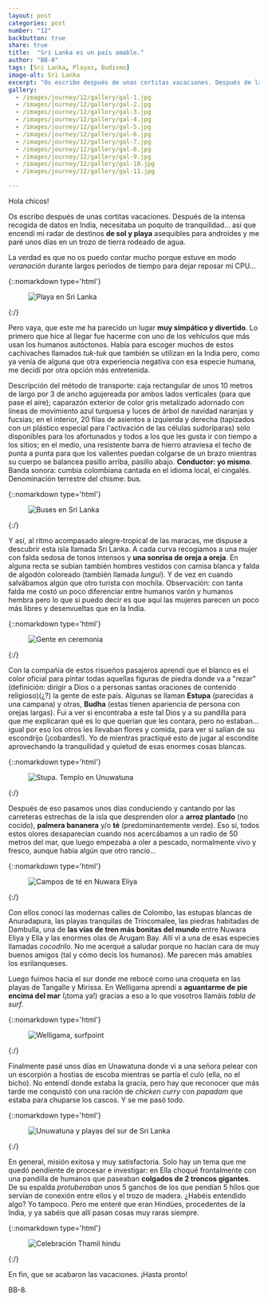 ```yaml
---
layout: post
categories: post
number: "12"
backbutton: true
share: true
title:  "Sri Lanka es un país amable."
author: "BB-8"
tags: [Sri Lanka, Playas, Budismo]
image-alt: Sri Lanka
excerpt: "Os escribo después de unas cortitas vacaciones. Después de la intensa recogida de datos en India, necesitaba un poquito de tranquilidad..." 
gallery: 
  - /images/journey/12/gallery/gal-1.jpg
  - /images/journey/12/gallery/gal-2.jpg
  - /images/journey/12/gallery/gal-3.jpg
  - /images/journey/12/gallery/gal-4.jpg
  - /images/journey/12/gallery/gal-5.jpg
  - /images/journey/12/gallery/gal-6.jpg
  - /images/journey/12/gallery/gal-7.jpg
  - /images/journey/12/gallery/gal-8.jpg
  - /images/journey/12/gallery/gal-9.jpg
  - /images/journey/12/gallery/gal-10.jpg
  - /images/journey/12/gallery/gal-11.jpg

---
```



Hola chicos!

Os escribo después de unas cortitas vacaciones. Después de la intensa recogida de datos en India, necesitaba un poquito de tranquilidad... así que encendí mi radar de destinos **de sol y playa** asequibles para androides y me paré unos días en un trozo de tierra rodeado de agua.

La verdad es que no os puedo contar mucho porque estuve en modo *veranación* durante largos periodos de tiempo para dejar reposar mi CPU...

{::nomarkdown type='html'}
<figure>
  <img  class="lazy" src='{{ "/images/journey/12/post-1.jpg" | relative_url }}' alt="Playa en Sri Lanka">
</figure>
{:/}

Pero vaya, que este me ha parecido un lugar **muy simpático y divertido**. Lo primero que hice al llegar fue hacerme con uno de los vehículos que más usan los humanos autóctonos. Había para escoger muchos de estos cachivaches llamados *tuk-tuk* que también se utilizan en la India pero, como ya venía de alguna que otra experiencia negativa con esa especie humana, me decidí por otra opción más entretenida. 

Descripción del método de transporte: caja rectangular de unos 10 metros de largo por 3 de ancho agujereada por ambos lados verticales (para que pase el aire); caparazón exterior de color gris metalizado adornado con líneas de movimiento azul turquesa y luces de árbol de navidad naranjas y fucsias; en el interior, 20 filas de asientos a izquierda y derecha (tapizados con un plástico especial para l'activación de las células sudoríparas) solo disponibles para los afortunados y todos a los que les gusta ir con tiempo a los sitios; en el medio, una resistente barra de hierro atraviesa el techo de punta a punta para que los valientes puedan colgarse de un brazo mientras su cuerpo se balancea pasillo arriba, pasillo abajo. **Conductor: yo mismo**. Banda sonora: cumbia colombiana cantada en el idioma local, el cingalés. Denominación terrestre del chisme: bus. 

{::nomarkdown type='html'}
<figure>
  <img  class="lazy" src='{{ "/images/journey/12/post-2.jpg" | relative_url }}' alt="Buses en Sri Lanka">
</figure>
{:/}

Y así, al ritmo acompasado alegre-tropical de las maracas, me dispuse a descubrir esta isla llamada Sri Lanka. A cada curva recogíamos a una mujer con falda sedosa de tonos intensos y **una sonrisa de oreja a oreja**. En alguna recta se subían también hombres vestidos con camisa blanca y falda de algodón coloreado (también llamada *lungui*). Y de vez en cuando salvábamos algún que otro turista con mochila. Observación: con tanta falda me costó un poco diferenciar entre humanos varón y humanos hembra pero lo que si puedo decir es que aquí las mujeres parecen un poco más libres y desenvueltas que en la India. 

{::nomarkdown type='html'}
<figure>
  <img  class="lazy" src='{{ "/images/journey/12/post-3.jpg" | relative_url }}' alt="Gente en ceremonia">
</figure>
{:/}

Con la compañía de estos risueños pasajeros aprendí que el blanco es el color oficial para pintar todas aquellas figuras de piedra donde va a "rezar" (definición: dirigir a Dios o a personas santas oraciones de contenido religioso)(¿?) la gente de este país. Algunas se llaman **Estupa** (parecidas a una campana) y otras, **Budha** (estas tienen apariencia de persona con orejas largas). Fui a ver si encontraba a este tal Dios y a su pandilla para que me explicaran qué es lo que querían que les contara, pero no estaban... igual por eso los otros les llevaban flores y comida, para ver si salían de su escondrijo (¡cobardes!). Yo de mientras practiqué esto de jugar al escondite aprovechando la tranquilidad y quietud de esas enormes cosas blancas.

{::nomarkdown type='html'}
<figure>
  <img  class="lazy" src='{{ "/images/journey/12/post-4.jpg" | relative_url }}' alt="Stupa. Templo en Unuwatuna">
</figure>
{:/}

Después de eso pasamos unos días conduciendo y cantando por las carreteras estrechas de la isla que desprenden olor a **arroz plantado** (no cocido), **palmera bananera** y/o **té** (predominantemente verde). Eso sí, todos estos olores desaparecían cuando nos acercábamos a un radio de 50 metros del mar, que luego empezaba a oler a pescado, normalmente vivo y fresco, aunque había algún que otro rancio... 

{::nomarkdown type='html'}
<figure>
  <img  class="lazy" src='{{ "/images/journey/12/post-5.jpg" | relative_url }}' alt="Campos de té en Nuwara Eliya">
</figure>
{:/}

Con ellos conocí las modernas calles de Colombo, las estupas blancas de Anuradapura, las playas tranquilas de Trincomalee, las piedras habitadas de Dambulla, una de **las vías de tren más bonitas del mundo** entre Nuwara Eliya y Ella y las enormes olas de Arugam Bay. Allí vi a una de esas especies llamadas *cocodrilo*. No me acerqué a saludar porque no hacían cara de muy buenos amigos (tal y cómo decís los humanos). Me parecen más amables los esrilanqueses.    

Luego fuimos hacia el sur donde me rebocé como una croqueta en las playas de Tangalle y Mirissa. En Welligama aprendí a **aguantarme de pie encima del mar** (¡toma ya!) gracias a eso a lo que vosotros llamáis *tabla de surf*. 

{::nomarkdown type='html'}
<figure>
  <img  class="lazy" src='{{ "/images/journey/12/post-6.jpg" | relative_url }}' alt="Welligama, surfpoint">
</figure>
{:/}

Finalmente pasé unos días en Unawatuna donde vi a una señora pelear con un escorpión a hostias de escoba mientras se partía el culo (ella, no el bicho). No entendí donde estaba la gracia, pero hay que reconocer que más tarde me conquistó con una ración de *chicken curry* con *papadam* que estaba para chuparse los cascos. Y se me pasó todo.

{::nomarkdown type='html'}
<figure>
  <img  class="lazy" src='{{ "/images/journey/12/post-7.jpg" | relative_url }}' alt="Unuwatuna y playas del sur de Sri Lanka">
</figure>
{:/}

En general, misión exitosa y muy satisfactoria. Solo hay un tema que me quedó pendiente de procesar e investigar: en Ella choqué frontalmente con una pandilla de humanos que paseaban **colgados de 2 troncos gigantes**. De su espalda *protuberaban* unos 5 ganchos de los que pendían 5 hilos que servían de conexión entre ellos y el trozo de madera. ¿Habéis entendido algo? Yo tampoco. Pero me enteré que eran Hindúes, procedentes de la India, y ya sabéis que allí pasan cosas muy raras siempre.  

{::nomarkdown type='html'}
<figure>
  <img  class="lazy" src='{{ "/images/journey/12/post-8.jpg" | relative_url }}' alt="Celebración Thamil hindu">
</figure>
{:/}

En fin, que se acabaron las vacaciones. ¡Hasta pronto!

BB-8.

